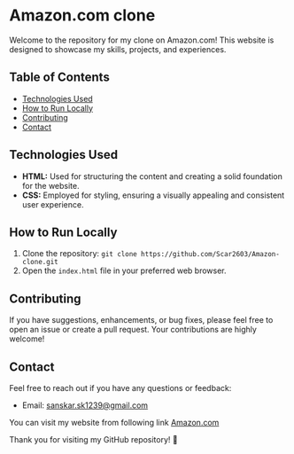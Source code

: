 # Amazon.com clone

Welcome to the repository for my clone on Amazon.com! This website is designed to showcase my skills, projects, and experiences.

## Table of Contents
- [Technologies Used](#technologies-used)
- [How to Run Locally](#how-to-run-locally)
- [Contributing](#contributing)
- [Contact](#contact)

## Technologies Used

- **HTML:** Used for structuring the content and creating a solid foundation for the website.
- **CSS:** Employed for styling, ensuring a visually appealing and consistent user experience.

## How to Run Locally

1. Clone the repository: `git clone https://github.com/Scar2603/Amazon-clone.git`
2. Open the `index.html` file in your preferred web browser.

## Contributing

If you have suggestions, enhancements, or bug fixes, please feel free to open an issue or create a pull request. Your contributions are highly welcome!

## Contact

Feel free to reach out if you have any questions or feedback:

- Email: sanskar.sk1239@gmail.com

You can visit my website from following link [Amazon.com](https://scar2603.github.io/Amazon-clone/)

Thank you for visiting my GitHub repository! 🚀
